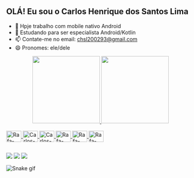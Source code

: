 ## OLÁ! Eu sou o Carlos Henrique dos Santos Lima

- 🔭 Hpje trabalho com mobile nativo Android
- 🌱 Estudando para ser especialista Android/Kotlin
- 📫 Contate-me no email: chsl200293@gmail.com
- 😄 Pronomes: ele/dele

<div align="center">
  <a href="https://github.com/pontoevirgula">
  <img height="180em" src="https://github-readme-stats.vercel.app/api?username=pontoevirgula&show_icons=true&theme=dracula&include_all_commits=true&count_private=true"/>
  <img height="180em" src="https://github-readme-stats.vercel.app/api/top-langs/?username=pontoevirgula&layout=compact&langs_count=16&theme=dracula"/>
</div>
<div style="display: inline_block"><br>
  <img align="center" alt="Rafa-Android" height="30" width="40" src="https://cdn.jsdelivr.net/gh/devicons/devicon/icons/android/android-original.svg">
  <img align="center" alt="Carlos-kt" height="30" width="40" src="https://cdn.jsdelivr.net/gh/devicons/devicon/icons/kotlin/kotlin-original.svg">
  <img align="center" alt="Carlos-java" height="30" width="40" src="https://cdn.jsdelivr.net/gh/devicons/devicon/icons/java/java-original.svg">
  <img align="center" alt="Rafa-Sqlite" height="30" width="40" src="https://cdn.jsdelivr.net/gh/devicons/devicon/icons/sqlite/sqlite-original.svg">
  <img align="center" alt="Rafa-Fb" height="30" width="40" src="https://cdn.jsdelivr.net/gh/devicons/devicon/icons/firebase/firebase-plain.svg">
  <img align="center" alt="Rafa-AndStudio" height="30" width="40" src="https://cdn.jsdelivr.net/gh/devicons/devicon/icons/androidstudio/androidstudio-original.svg">
 </div>

 ##

<div> 
  <a href="https://www.instagram.com/carlos_lima.dev/" target="_blank"><img src="https://img.shields.io/badge/-Instagram-%23E4405F?style=for-the-badge&logo=instagram&logoColor=white" target="_blank"></a>
  <a href = "mailto:chsl200293@gmail.com"><img src="https://img.shields.io/badge/-Gmail-%23333?style=for-the-badge&logo=gmail&logoColor=white" target="_blank"></a>
  <a href="https://www.linkedin.com/in/carlos-henrique-1b008068/" target="_blank"><img src="https://img.shields.io/badge/-LinkedIn-%230077B5?style=for-the-badge&logo=linkedin&logoColor=white" target="_blank"></a> 
 
  ![Snake gif](https://github.com/pontoevirgula/pontoevirgula/blob/output/github-contribution-grid-snake.svg)
 
</div>
